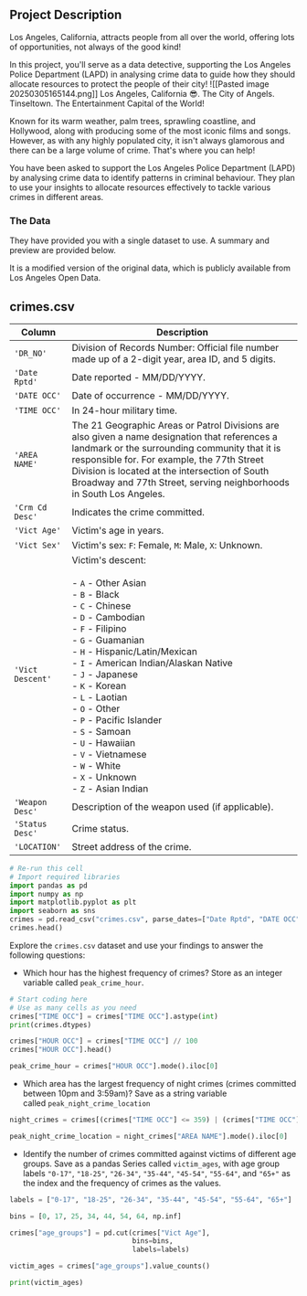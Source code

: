 ## Project Description

Los Angeles, California, attracts people from all over the world, offering lots of opportunities, not always of the good kind!

In this project, you'll serve as a data detective, supporting the Los Angeles Police Department (LAPD) in analysing crime data to guide how they should allocate resources to protect the people of their city!
![[Pasted image 20250305165144.png]]
Los Angeles, California 😎. The City of Angels. Tinseltown. The Entertainment Capital of the World!

Known for its warm weather, palm trees, sprawling coastline, and Hollywood, along with producing some of the most iconic films and songs. However, as with any highly populated city, it isn't always glamorous and there can be a large volume of crime. That's where you can help!

You have been asked to support the Los Angeles Police Department (LAPD) by analysing crime data to identify patterns in criminal behaviour. They plan to use your insights to allocate resources effectively to tackle various crimes in different areas.

### The Data
They have provided you with a single dataset to use. A summary and preview are provided below.

It is a modified version of the original data, which is publicly available from Los Angeles Open Data.
## crimes.csv

|Column|Description|
|---|---|
|`'DR_NO'`|Division of Records Number: Official file number made up of a 2-digit year, area ID, and 5 digits.|
|`'Date Rptd'`|Date reported - MM/DD/YYYY.|
|`'DATE OCC'`|Date of occurrence - MM/DD/YYYY.|
|`'TIME OCC'`|In 24-hour military time.|
|`'AREA NAME'`|The 21 Geographic Areas or Patrol Divisions are also given a name designation that references a landmark or the surrounding community that it is responsible for. For example, the 77th Street Division is located at the intersection of South Broadway and 77th Street, serving neighborhoods in South Los Angeles.|
|`'Crm Cd Desc'`|Indicates the crime committed.|
|`'Vict Age'`|Victim's age in years.|
|`'Vict Sex'`|Victim's sex: `F`: Female, `M`: Male, `X`: Unknown.|
|`'Vict Descent'`|Victim's descent:<br><br>- `A` - Other Asian<br>- `B` - Black<br>- `C` - Chinese<br>- `D` - Cambodian<br>- `F` - Filipino<br>- `G` - Guamanian<br>- `H` - Hispanic/Latin/Mexican<br>- `I` - American Indian/Alaskan Native<br>- `J` - Japanese<br>- `K` - Korean<br>- `L` - Laotian<br>- `O` - Other<br>- `P` - Pacific Islander<br>- `S` - Samoan<br>- `U` - Hawaiian<br>- `V` - Vietnamese<br>- `W` - White<br>- `X` - Unknown<br>- `Z` - Asian Indian|
|`'Weapon Desc'`|Description of the weapon used (if applicable).|
|`'Status Desc'`|Crime status.|
|`'LOCATION'`|Street address of the crime.|
```Python
# Re-run this cell
# Import required libraries
import pandas as pd
import numpy as np
import matplotlib.pyplot as plt
import seaborn as sns
crimes = pd.read_csv("crimes.csv", parse_dates=["Date Rptd", "DATE OCC"], dtype={"TIME OCC": str})
crimes.head()
```
Explore the `crimes.csv` dataset and use your findings to answer the following questions:

- Which hour has the highest frequency of crimes? Store as an integer variable called `peak_crime_hour`.
```Python
# Start coding here
# Use as many cells as you need
crimes["TIME OCC"] = crimes["TIME OCC"].astype(int)
print(crimes.dtypes)

crimes["HOUR OCC"] = crimes["TIME OCC"] // 100
crimes["HOUR OCC"].head()

peak_crime_hour = crimes["HOUR OCC"].mode().iloc[0]
```
- Which area has the largest frequency of night crimes (crimes committed between 10pm and 3:59am)? Save as a string variable called `peak_night_crime_location`
```Python
night_crimes = crimes[(crimes["TIME OCC"] <= 359) | (crimes["TIME OCC"] >= 2200)]

peak_night_crime_location = night_crimes["AREA NAME"].mode().iloc[0]
```
- Identify the number of crimes committed against victims of different age groups. Save as a pandas Series called `victim_ages`, with age group labels `"0-17"`, `"18-25"`, `"26-34"`, `"35-44"`, `"45-54"`, `"55-64"`, and `"65+"` as the index and the frequency of crimes as the values.
```Python
labels = ["0-17", "18-25", "26-34", "35-44", "45-54", "55-64", "65+"]

bins = [0, 17, 25, 34, 44, 54, 64, np.inf]

crimes["age_groups"] = pd.cut(crimes["Vict Age"],
                              bins=bins,
                              labels=labels)

victim_ages = crimes["age_groups"].value_counts()

print(victim_ages)
```